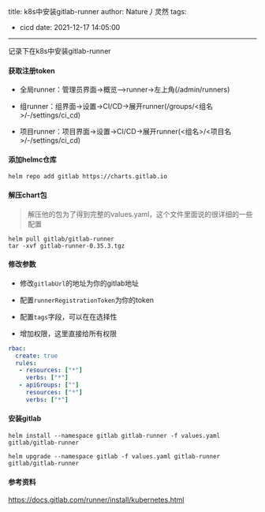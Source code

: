 title: k8s中安装gitlab-runner
author: Nature丿灵然
tags:
  - cicd
date: 2021-12-17 14:05:00
---

记录下在k8s中安装gitlab-runner

<!--more-->

#### 获取注册token

- 全局runner：管理员界面->概览—>runner->左上角(/admin/runners)

- 组runner：组界面->设置->CI/CD->展开runner(/groups/<组名>/-/settings/ci_cd)

- 项目runner：项目界面->设置->CI/CD->展开runner(<组名>/<项目名>/-/settings/ci_cd)

#### 添加helmc仓库

```shell
helm repo add gitlab https://charts.gitlab.io
```

#### 解压chart包

> 解压他的包为了得到完整的values.yaml，这个文件里面说的很详细的一些配置

```shell
helm pull gitlab/gitlab-runner
tar -xvf gitlab-runner-0.35.3.tgz
```

#### 修改参数

- 修改`gitlabUrl`的地址为你的gitlab地址

- 配置`runnerRegistrationToken`为你的token

- 配置`tags`字段，可以在在选择性

- 增加权限，这里直接给所有权限

```yaml
rbac:
  create: true
  rules: 
   - resources: ["*"]
     verbs: ["*"]
   - apiGroups: [""]
     resources: ["*"]
     verbs: ["*"]
```

#### 安装gitlab

```shell
helm install --namespace gitlab gitlab-runner -f values.yaml gitlab/gitlab-runner 
```

```sehll
helm upgrade --namespace gitlab -f values.yaml gitlab-runner gitlab/gitlab-runner
```

#### 参考资料

<https://docs.gitlab.com/runner/install/kubernetes.html>
